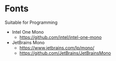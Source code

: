 # Fonts

Suitable for Programming
- Intel One Mono
  - https://github.com/intel/intel-one-mono
- JetBrains Mono
  - https://www.jetbrains.com/lp/mono/
  - https://github.com/JetBrains/JetBrainsMono